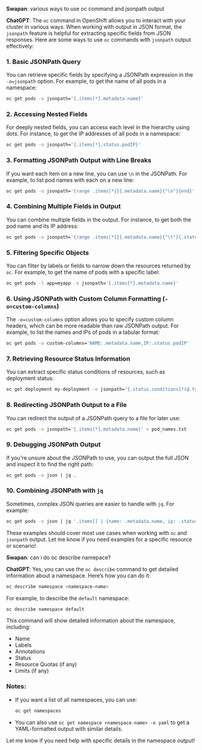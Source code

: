 **Swapan**: various ways to use oc command and jsonpath output 

**ChatGPT**: The `oc` command in OpenShift allows you to interact with your cluster in various ways. When working with output in JSON format, the `jsonpath` feature is helpful for extracting specific fields from JSON responses. Here are some ways to use `oc` commands with `jsonpath` output effectively:

### 1. Basic JSONPath Query
You can retrieve specific fields by specifying a JSONPath expression in the `-o=jsonpath` option. For example, to get the name of all pods in a namespace:

```bash
oc get pods -o jsonpath='{.items[*].metadata.name}'
```

### 2. Accessing Nested Fields
For deeply nested fields, you can access each level in the hierarchy using dots. For instance, to get the IP addresses of all pods in a namespace:

```bash
oc get pods -o jsonpath='{.items[*].status.podIP}'
```

### 3. Formatting JSONPath Output with Line Breaks
If you want each item on a new line, you can use `\n` in the JSONPath. For example, to list pod names with each on a new line:

```bash
oc get pods -o jsonpath='{range .items[*]}{.metadata.name}{"\n"}{end}'
```

### 4. Combining Multiple Fields in Output
You can combine multiple fields in the output. For instance, to get both the pod name and its IP address:

```bash
oc get pods -o jsonpath='{range .items[*]}{.metadata.name}{"\t"}{.status.podIP}{"\n"}{end}'
```

### 5. Filtering Specific Objects
You can filter by labels or fields to narrow down the resources returned by `oc`. For example, to get the name of pods with a specific label:

```bash
oc get pods -l app=myapp -o jsonpath='{.items[*].metadata.name}'
```

### 6. Using JSONPath with Custom Column Formatting (`-o=custom-columns`)
The `-o=custom-columns` option allows you to specify custom column headers, which can be more readable than raw JSONPath output. For example, to list the names and IPs of pods in a tabular format:

```bash
oc get pods -o custom-columns='NAME:.metadata.name,IP:.status.podIP'
```

### 7. Retrieving Resource Status Information
You can extract specific status conditions of resources, such as deployment status:

```bash
oc get deployment my-deployment -o jsonpath='{.status.conditions[?(@.type=="Available")].status}'
```

### 8. Redirecting JSONPath Output to a File
You can redirect the output of a JSONPath query to a file for later use:

```bash
oc get pods -o jsonpath='{.items[*].metadata.name}' > pod_names.txt
```

### 9. Debugging JSONPath Output
If you're unsure about the JSONPath to use, you can output the full JSON and inspect it to find the right path:

```bash
oc get pods -o json | jq .
```

### 10. Combining JSONPath with `jq`
Sometimes, complex JSON queries are easier to handle with `jq`. For example:

```bash
oc get pods -o json | jq '.items[] | {name: .metadata.name, ip: .status.podIP}'
```

These examples should cover most use cases when working with `oc` and `jsonpath` output. Let me know if you need examples for a specific resource or scenario!

**Swapan**: can i do oc describe namepace?

**ChatGPT**: Yes, you can use the `oc describe` command to get detailed information about a namespace. Here’s how you can do it:

```bash
oc describe namespace <namespace-name>
```

For example, to describe the `default` namespace:

```bash
oc describe namespace default
```

This command will show detailed information about the namespace, including:

- Name
- Labels
- Annotations
- Status
- Resource Quotas (if any)
- Limits (if any)

### Notes:

- If you want a list of all namespaces, you can use:

  ```bash
  oc get namespaces
  ```

- You can also use `oc get namespace <namespace-name> -o yaml` to get a YAML-formatted output with similar details.

Let me know if you need help with specific details in the namespace output!

